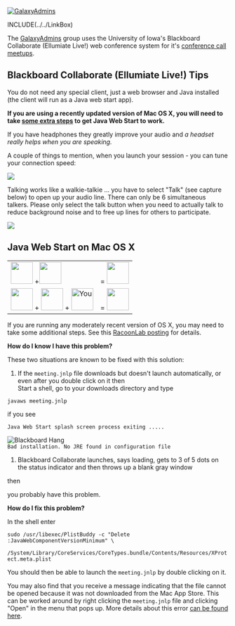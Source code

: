 <div class='center'><a href='/Community/GalaxyAdmins/'><img src='/Images/Logos/GalaxyAdmins.png' alt='GalaxyAdmins' /></a></div>

INCLUDE(../../LinkBox)

The [GalaxyAdmins](../../) group uses the University of Iowa's Blackboard Collaborate (Ellumiate Live!) web conference system for it's [conference call meetups](../).  


## Blackboard Collaborate (Ellumiate Live!) Tips

You do not need any special client, just a web browser and Java installed (the client will run as a Java web start app). 

**If you are using a recently updated version of Mac OS X, you will need to take [some extra steps](#java-web-start-on-mac-os-x) to get Java Web Start to work.**

If you have headphones they greatly improve your audio and *a headset really helps when you are speaking.*

A couple of things to mention, when you launch your session - you can tune your connection speed:

![](/BlackboardConnectionSpeed.png)

Talking works like a walkie-talkie ... you have to select "Talk" (see capture below) to open up your audio line. There can only be 6 simultaneous talkers.  Please only select the talk button when you need to actually talk to reduce background noise and to free up lines for others to participate.

![](/BlackboardTalk.png)

## Java Web Start on Mac OS X

<div class='right'><div class='solid'>
<table>
  <tr>
    <td style=" border: none"> <img src='/Images/Logos/AppleLogo.jpg' alt='' height="50" /> +<img src='/Images/Logos/JavaLogo.png' alt='' height="50" /> </td>
    <td style=" border:none"> = <img src='/Images/Icons/Frown.jpg' alt='' width="50" /> </td>
  </tr>
  <tr>
    <td style=" border: none"> <img src='/Images/Logos/AppleLogo.jpg' alt='' height="50" /> + <img src='/Images/Logos/JavaLogo.png' alt='' height="50" /> + <img src='/Images/Icons/PointingFinger.png' alt='You' width="50" /> </td>
    <td style=" border:none"> = <img src='/Images/Icons/Smile.png' alt='' width="50" /> </td>
  </tr>
</table>

</div>

If you are running any moderately recent version of OS X, you may need to take some additional steps.  See this [RacoonLab posting](http://www.racoonlab.com/2013/01/java-web-service-doesnt-start-bad-installation-no-jre-found-in-configuration-file/) for details.

**How do I know I have this problem?**

These two situations are known to be fixed with this solution:

1. If the `meeting.jnlp` file downloads but doesn't launch automatically, or even after you double click on it then<div class='indent'>
  Start a shell, go to your downloads directory and type

  `javaws meeting.jnlp`

 if you see 

  `Java Web Start splash screen process exiting .....`<br /><div class='right'>![Blackboard Hang](/BlackboardHang1.png)</div>
  `Bad installation. No JRE found in configuration file`</div>
1. Blackboard Collaborate launches, says loading, gets to 3 of 5 dots on the status indicator and then throws up a blank gray window

then

  you probably have this problem.

**How do I fix this problem?**

In the shell enter

 `sudo /usr/libexec/PlistBuddy -c "Delete :JavaWebComponentVersionMinimum" \`<br />
 `  /System/Library/CoreServices/CoreTypes.bundle/Contents/Resources/XProtect.meta.plist`

You should then be able to launch the `meeting.jnlp` by double clicking on it.

You may also find that you receive a message indicating that the file cannot be opened because it was not downloaded from the Mac App Store.  This can be worked around by right clicking the `meeting.jnlp` file and clicking "Open" in the menu that pops up.  More details about this error [can be found here](http://osxdaily.com/2012/07/27/app-cant-be-opened-because-it-is-from-an-unidentified-developer/).
